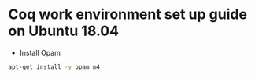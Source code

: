 # Coq work environment set up guide on Ubuntu 18.04

* Install Opam
```bash
apt-get install -y opam m4
```
